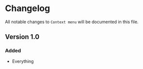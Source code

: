 # Changelog

All notable changes to `Context menu` will be documented in this file.

## Version 1.0

### Added
- Everything
